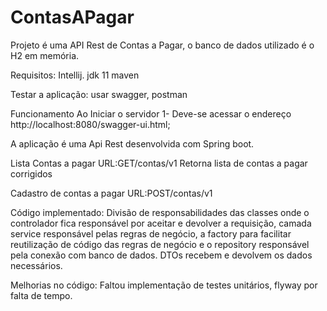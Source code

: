 # ContasAPagar
 Projeto é uma  API Rest de Contas a Pagar, o banco de dados utilizado é o H2 em memória.

  Requisitos:
     Intellij.
     jdk 11
     maven
 
  Testar a aplicação:
     usar swagger, postman
         
   Funcionamento
   Ao Iniciar o servidor
    1- Deve-se acessar o endereço http://localhost:8080/swagger-ui.html;

   A aplicação é uma Api Rest desenvolvida com Spring boot.

   Lista Contas a pagar
   URL:GET/contas/v1
   Retorna lista de contas a pagar corrigidos

   Cadastro de contas a pagar
   URL:POST/contas/v1

  Código implementado:
  Divisão de responsabilidades das classes onde o controlador fica responsável por aceitar e devolver a requisição,
  camada service responsável pelas regras de negócio, a factory para facilitar reutilização de código das regras de negócio 
  e o repository responsável pela conexão com banco de dados. DTOs  recebem e devolvem os dados necessários.

  Melhorias no código:
  Faltou implementação de testes unitários, flyway por falta de tempo.
